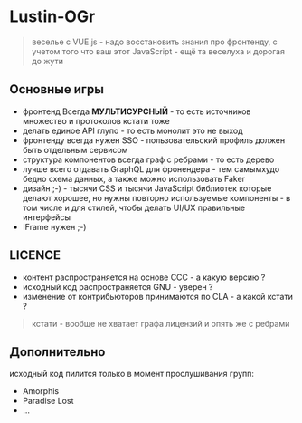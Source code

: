 # Lustin-OGr

> веселье с VUE.js - надо восстановить знания про фронтенду, с учетом того что ваш этот JavaScript - ещё та веселуха и дорогая до жути

## Основные игры

* фронтенд Всегда **МУЛЬТИСУРСНЫЙ** - то есть источников множество и протоколов кстати тоже
* делать единое API глупо - то есть монолит это не выход
* фронтенду всегда нужен SSO - пользовательский профиль должен быть отдельным сервисом
* структура компонентов всегда граф с ребрами - то есть дерево
* лучше всего отдавать GraphQL для фронендера - тем самымхудо бедно схема данных, а также можно использовать Faker
* дизайн ;-) - тысячи CSS и тысячи JavaScript библиотек которые делают хорошее, но нужны повторно используемые компоненты - в том числе и для стилей, чтобы делать UI/UX правильные интерфейсы
* IFrame нужен ;-)

## LICENCE 

* контент распространяется на основе CCC - а какую версию ?
* исходный код распространяется GNU - уверен ?
* изменение от контрибьюторов принимаются по CLA - а какой кстати ?

> кстати - вообще не хватает графа лицензий и опять же с ребрами

## Дополнительно

исходный код пилится только в момент прослушивания групп:

* Amorphis
* Paradise Lost
* ...
